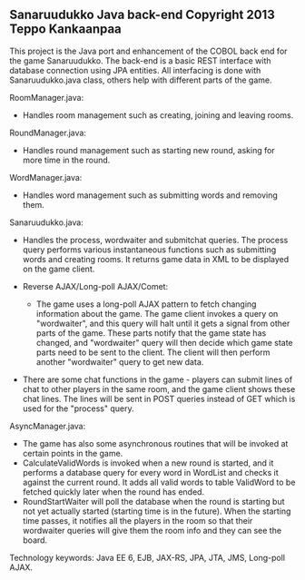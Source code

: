 

Sanaruudukko Java back-end
Copyright 2013 Teppo Kankaanpaa
--------------------------

This project is the Java port and enhancement of the COBOL back end for 
the game Sanaruudukko. The back-end is a basic REST interface with
database connection using JPA entities. All interfacing is done with
Sanaruudukko.java class, others help with different parts of the game.

RoomManager.java:
- Handles room management such as creating, joining and leaving rooms.

RoundManager.java:
- Handles round management such as starting new round, asking for more time
  in the round.
  
WordManager.java:
- Handles word management such as submitting words and removing them.

Sanaruudukko.java:
- Handles the process, wordwaiter and submitchat queries. The process query
  performs various instantaneous functions such as submitting words and 
  creating rooms. It returns game data in XML to be displayed on the game
  client.
  
- Reverse AJAX/Long-poll AJAX/Comet:
  - The game uses a long-poll AJAX pattern to fetch changing information about
    the game. The game client invokes a query on "wordwaiter", and this query will
    halt until it gets a signal from other parts of the game. These parts notify
    that the game state has changed, and "wordwaiter" query will then decide
    which game state parts need to be sent to the client. The client will then
    perform another "wordwaiter" query to get new data.

- There are some chat functions in the game - players can submit lines of chat
  to other players in the same room, and the game client shows these chat lines.
  The lines will be sent in POST queries instead of GET which is used for the
  "process" query.

AsyncManager.java:
- The game has also some asynchronous routines that will be invoked at certain
  points in the game.
- CalculateValidWords is invoked when a new round is started,
  and it performs a database query for every word in WordList and checks it against
  the current round. It adds all valid words to table ValidWord to be fetched
  quickly later when the round has ended.
- RoundStartWaiter will poll the database when the round is starting but not yet
  actually started (starting time is in the future). When the starting time passes,
  it notifies all the players in the room so that their wordwaiter queries will
  give them the room info and they can see the board.
  
  
Technology keywords: Java EE 6, EJB, JAX-RS, JPA, JTA, JMS, Long-poll AJAX.

 